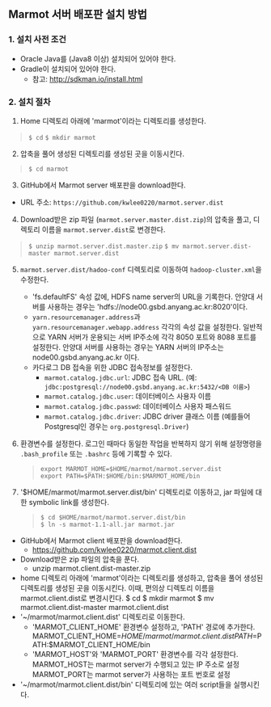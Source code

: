 ## Marmot 서버 배포판 설치 방법

### 1. 설치 사전 조건
* Oracle Java를 (Java8 이상) 설치되어 있어야 한다.
* Gradle이 설치되어 있어야 한다.
	- 참고:  http://sdkman.io/install.html

### 2. 설치 절차
1. Home 디렉토리 아래에 'marmot'이라는 디렉토리를 생성한다.
> `$ cd`
> `$ mkdir marmot`

2. 압축을 풀어 생성된 디렉토리를 생성된 곳을 이동시킨다.
>`$ cd marmot`

3. GitHub에서 Marmot server 배포판을 download한다.
* URL 주소: `https://github.com/kwlee0220/marmot.server.dist`

4. Download받은 zip 파일 (`marmot.server.master.dist.zip`)의 압축을 풀고, 디렉토리 이름을 `marmot.server.dist`로 변경한다.
>`$ unzip marmot.server.dist.master.zip`
>`$ mv marmot.server.dist-master marmot.server.dist`

5. `marmot.server.dist/hadoo-conf` 디렉토리로 이동하여 `hadoop-cluster.xml`을 수정한다.
	- 'fs.defaultFS' 속성 값에, HDFS name server의 URL을 기록한다. 안양대 서버를 사용하는
	경우는 'hdfs://node00.gsbd.anyang.ac.kr:8020'이다. 
	- `yarn.resourcemanager.address`과 `yarn.resourcemanager.webapp.address` 각각의 속성 값을 설정한다.
		일반적으로 YARN 서버가 운용되는 서버 IP주소에 각각 8050 포트와 8088 포트를 설정한다.
		안양대 서버를 사용하는 경우는 YARN 서버의 IP주소는 node00.gsbd.anyang.ac.kr 이다.
	- 카다로그 DB 접속을 위한 JDBC 접속정보를 설정한다.
		* `marmot.catalog.jdbc.url`: JDBC 접속 URL.
			(예: `jdbc:postgresql://node00.gsbd.anyang.ac.kr:5432/<DB 이름>`)
		*  `marmot.catalog.jdbc.user`: 데이터베이스 사용자 이름
		*  `marmot.catalog.jdbc.passwd`: 데이터베이스 사용자 패스워드
		*  `marmot.catalog.jdbc.driver`: JDBC driver 클래스 이름
			(예를들어 Postgresql인 경우는 `org.postgresql.Driver`)

6. 환경변수를 설정한다. 로그인 때마다 동일한 작업을 반복하지 않기 위해 설정명령을
	`.bash_profile` 또는 `.bashrc` 등에 기록할 수 있다.
	> `export MARMOT_HOME=$HOME/marmot/marmot.server.dist` </br>
	> `export PATH=$PATH:$HOME/bin:$MARMOT_HOME/bin`

7. '$HOME/marmot/marmot.server.dist/bin' 디렉토리로 이동하고, jar 파일에 대한 symbolic link를 생성한다.
	>`$ cd $HOME/marmot/marmot.server.dist/bin` </br>
	>`$ ln -s marmot-1.1-all.jar marmot.jar`






* GitHub에서 Marmot client 배포판을 download한다.
	- https://github.com/kwlee0220/marmot.client.dist
* Download받은 zip 파일의 압축을 푼다.
	- unzip marmot.client.dist-master.zip
* home 디렉토리 아래에 'marmot'이라는 디렉토리를 생성하고, 압축을 풀어 생성된 디렉토리를 생성된 곳을 이동시킨다.
	이때, 편의상 디렉토리 이름을 marmot.client.dist로 변경시킨다.
	$ cd
	$ mkdir marmot
	$ mv marmot.client.dist-master marmot.client.dist
* '~/marmot/marmot.client.dist' 디렉토리로 이동한다.
	- 'MARMOT_CLIENT_HOME' 환경변수 설정하고, 'PATH' 경로에 추가한다.
		MARMOT_CLIENT_HOME=$HOME/marmot/marmot.client.dist
		PATH=$PATH:$MARMOT_CLIENT_HOME/bin
	- 'MARMOT_HOST'와 'MARMOT_PORT' 환경변수를 각각 설정한다.
		MARMOT_HOST는 marmot server가 수행되고 있는 IP 주소로 설정
		MARMOT_PORT는 marmot server가 사용하는 포트 번호로 설정
* '~/marmot/marmot.client.dist/bin' 디렉토리에 있는 여러 script들을 실행시킨다.




